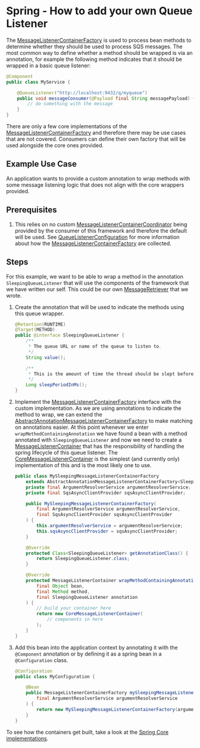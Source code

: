 # Spring - How to add your own Queue Listener

The [MessageListenerContainerFactory](../../../spring/spring-api/src/main/java/com/jashmore/sqs/spring/container/MessageListenerContainerFactory.java) is
used to process bean methods to determine whether they should be used to process SQS messages. The most common way to define whether a method should be wrapped
is via an annotation, for example the following method indicates that it should be wrapped in a basic queue listener:

```java
@Component
public class MyService {

    @QueueListener("http://localhost:9432/q/myqueue")
    public void messageConsumer(@Payload final String messagePayload) {
        // do something with the message
    }
}
```

There are only a few core implementations of the [MessageListenerContainerFactory](../../../spring/spring-api/src/main/java/com/jashmore/sqs/spring/container/MessageListenerContainerFactory.java)
and therefore there may be use cases that are not covered. Consumers can define their own factory that will be used alongside the core ones provided.

## Example Use Case

An application wants to provide a custom annotation to wrap methods with some message listening logic that does not align with the core wrappers provided.

## Prerequisites

1. This relies on no custom [MessageListenerContainerCoordinator](../../../spring/spring-api/src/main/java/com/jashmore/sqs/spring/container/MessageListenerContainerCoordinator.java)
   being provided by the consumer of this framework and therefore the default will be used. See
   [QueueListenerConfiguration](../../../spring/spring-core/src/main/java/com/jashmore/sqs/spring/config/QueueListenerConfiguration.java)
   for more information about how the [MessageListenerContainerFactory](../../../spring/spring-api/src/main/java/com/jashmore/sqs/spring/container/MessageListenerContainerFactory.java)
   are collected.

## Steps

For this example, we want to be able to wrap a method in the annotation `SleepingQueueListener` that will use the components of the framework that we have written
our self. This could be our own [MessageRetriever](../../../api/src/main/java/com/jashmore/sqs/retriever/MessageRetriever.java) that
we wrote.

1.  Create the annotation that will be used to indicate the methods using this queue wrapper.

    ```java
    @Retention(RUNTIME)
    @Target(METHOD)
    public @interface SleepingQueueListener {
        /**
         * The queue URL or name of the queue to listen to.
         */
        String value();

        /**
         * This is the amount of time the thread should be slept before actually retrieving the message.
         */
        Long sleepPeriodInMs();
    }
    ```

1.  Implement the [MessageListenerContainerFactory](../../../spring/spring-api/src/main/java/com/jashmore/sqs/spring/container/MessageListenerContainerFactory.java)
    interface with the custom implementation. As we are using annotations to indicate the method to wrap, we can extend
    the [AbstractAnnotationMessageListenerContainerFactory](../../../spring/spring-core/src/main/java/com/jashmore/sqs/spring/container/AbstractAnnotationMessageListenerContainerFactory.java)
    to make matching on annotations easier. At this point whenever we enter `wrapMethodContainingAnnotation` we have found a bean with a method
    annotated with `SleepingQueueListener` and now we need to create
    a [MessageListenerContainer](../../../api/src/main/java/com/jashmore/sqs/container/MessageListenerContainer.java)
    that has the responsibility of handling the spring lifecycle of this queue listener. The
    [CoreMessageListenerContainer](../../../core/src/main/java/com/jashmore/sqs/container/CoreMessageListenerContainer.java)
    is the simplest (and currently only) implementation of this and is the most likely one to use.

    ```java
    public class MySleepingMessageListenerContainerFactory
        extends AbstractAnnotationMessageListenerContainerFactory<SleepingQueueListener> {
        private final ArgumentResolverService argumentResolverService;
        private final SqsAsyncClientProvider sqsAsyncClientProvider;

        public MySleepingMessageListenerContainerFactory(
            final ArgumentResolverService argumentResolverService,
            final SqsAsyncClientProvider sqsAsyncClientProvider
        ) {
            this.argumentResolverService = argumentResolverService;
            this.sqsAsyncClientProvider = sqsAsyncClientProvider;
        }

        @Override
        protected Class<SleepingQueueListener> getAnnotationClass() {
            return SleepingQueueListener.class;
        }

        @Override
        protected MessageListenerContainer wrapMethodContainingAnnotation(
            final Object bean,
            final Method method,
            final SleepingQueueListener annotation
        ) {
            // build your container here
            return new CoreMessageListenerContainer(
                // components in here
            );
        }
    }
    ```

1.  Add this bean into the application context by annotating it with the `@Component` annotation or by defining it as a spring bean in a `@Configuration` class.

    ```java
    @Configuration
    public class MyConfiguration {

        @Bean
        public MessageListenerContainerFactory mySleepingMessageListenerContainerFactory(
            final ArgumentResolverService argumentResolverService
        ) {
            return new MySleepingMessageListenerContainerFactory(argumentResolverService);
        }
    }
    ```

To see how the containers get built, take a look at the
[Spring Core implementations](../../../spring/spring-core/src/main/java/com/jashmore/sqs/spring/container).
